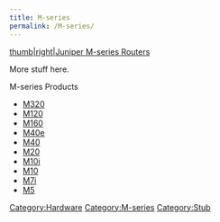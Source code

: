 ```yaml
---
title: M-series
permalink: /M-series/
---
```


[thumb|right|Juniper M-series Routers](/Image:M-Series_Front.jpg "wikilink")

More stuff here.

M-series Products

-   [M320](/M320 "wikilink")
-   [M120](/M120 "wikilink")
-   [M160](/M160 "wikilink")
-   [M40e](/M40e "wikilink")
-   [M40](/M40 "wikilink")
-   [M20](/M20 "wikilink")
-   [M10i](/M10i "wikilink")
-   [M10](/M10 "wikilink")
-   [M7i](/M7i "wikilink")
-   [M5](/M5 "wikilink")

[Category:Hardware](/Category:Hardware "wikilink") [Category:M-series](/Category:M-series "wikilink") [Category:Stub](/Category:Stub "wikilink")